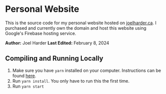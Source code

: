 # Personal Website

This is the source code for my personal website hosted on [joelharder.ca](https://joelharder.ca/). I purchased and currently own the domain and host this website using Google's Firebase hosting service.

**Author:** Joel Harder
**Last Edited:** February 8, 2024

## Compiling and Running Locally

1. Make sure you have `yarn` installed on your computer. Instructions can be found [here](https://yarnpkg.com/getting-started/install).
2. Run `yarn install`. You only have to run this the first time.
3. Run `yarn start`
